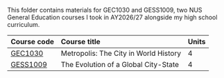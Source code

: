 This folder contains materials for GEC1030 and GESS1009, two NUS General Education courses I took in AY2026/27 alongside my high school curriculum.

| Course code | Course title | Units |
| :---- | :-------- | :----
| [GEC1030](GEC1030/) | Metropolis: The City in World History | 4 |
| [GESS1009](GESS1009/) | The Evolution of a Global City-State | 4 |
